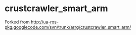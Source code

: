 crustcrawler_smart_arm
======================

Forked from http://ua-ros-pkg.googlecode.com/svn/trunk/arrg/crustcrawler_smart_arm/